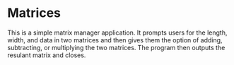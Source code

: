 Matrices
========
This is a simple matrix manager application. It prompts users for the length, width, and data in two matrices and then gives them the option of adding, subtracting, or multiplying the two matrices. The program then outputs the resulant matrix and closes.
